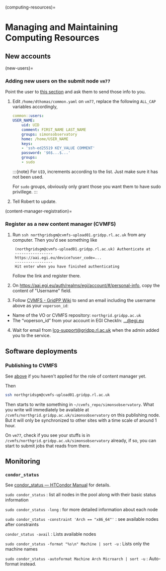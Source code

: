 (computing-resources)=
# Managing and Maintaining Computing Resources

## New accounts

(new-users)=
### Adding new users on the submit node `vm77`

Point the user to [this section](#obtaining-unix-account) and ask them to send those info to you.

1. Edit `/home/dthomas/common.yaml` on `vm77`, replace the following `ALL_CAP` variables accordingly,

    ```yaml
    common::users:
    USER_NAME:
        uid: UID
        comment: FIRST_NAME LAST_NAME
        groups: simonsobservatory
        home: /home/USER_NAME
        keys:
        - 'ssh-ed25519 KEY_VALUE COMMENT'
        password: '$6$...$...'
        groups:
        - sudo
    ```

    :::{note}
    For `UID`, increments according to the list. Just make sure it has not been used.

    For `sudo` groups, obviously only grant those you want them to have sudo privillege.
    :::

2. Tell Robert to update.

(content-manager-registration)=
### Register as a new content manager (CVMFS)

1. Run `ssh northgridsgm@cvmfs-upload01.gridpp.rl.ac.uk` from any computer. Then you'd see something like

        (northgridsgm@cvmfs-upload01.gridpp.rl.ac.uk) Authenticate at
        -----------------
        https://aai.egi.eu/device?user_code=...
        -----------------
        Hit enter when you have finished authenticating

    Follow the link and register there.

2. On <https://aai.egi.eu/auth/realms/egi/account/#/personal-info>, copy the content of "Username" field.

3. Follow [CVMFS - GridPP Wiki](https://www.gridpp.ac.uk/wiki/CVMFS#Request_access) to send an email including the username above as your `voperson_id`:

- Name of the VO or CVMFS repository: `northgrid.gridpp.ac.uk`
- The “voperson_id” from your account in EGI CheckIn: ...@egi.eu

4. Wait for email from <lcg-support@gridpp.rl.ac.uk> when the admin added you to the service.

## Software deployments

### Publishing to CVMFS

See [above](#content-manager-registration) if you haven't applied for the role of content manager yet.

Then

```sh
ssh northgridsgm@cvmfs-upload01.gridpp.rl.ac.uk
```

Then starts to write something in `~/cvmfs_repo/simonsobservatory`. What you write will immediately be available at `/cvmfs/northgrid.gridpp.ac.uk/simonsobservatory` on this publishing node. But it will only be synchronized to other sites with a time scale of around 1 hour.

On `vm77`, check if you see your stuffs is in `/cvmfs/northgrid.gridpp.ac.uk/simonsobservatory` already, if so, you can start to submit jobs that reads from there.

## Monitoring

### `condor_status`

See [condor_status — HTCondor Manual](https://htcondor.readthedocs.io/en/latest/man-pages/condor_status.html) for details.

`sudo condor_status`
: list all nodes in the pool along with their basic status information

`sudo condor_status -long`
: for more detailed information about each node

`sudo condor_status -constraint 'Arch == "x86_64"'`
: see available nodes after constraints

`condor_status -avail`
: Lists available nodes

`sudo condor_status -format "%s\n" Machine | sort -u`
: Lists only the machine names

`sudo condor_status -autoformat Machine Arch Microarch | sort -u`
: Auto-format instead.
